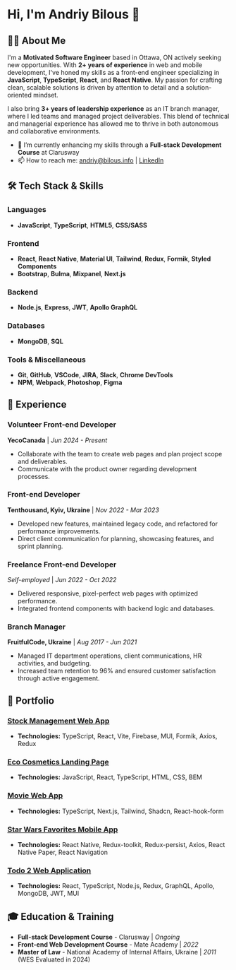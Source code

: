 # Hi, I'm Andriy Bilous 👋

## 👨‍💻 About Me
I'm a **Motivated Software Engineer** based in Ottawa, ON actively seeking new opportunities. With **2+ years of experience** in web and mobile development, I've honed my skills as a front-end engineer specializing in **JavaScript**, **TypeScript**, **React**, and **React Native**. My passion for crafting clean, scalable solutions is driven by attention to detail and a solution-oriented mindset.

I also bring **3+ years of leadership experience** as an IT branch manager, where I led teams and managed project deliverables. This blend of technical and managerial experience has allowed me to thrive in both autonomous and collaborative environments.

- 🌱 I’m currently enhancing my skills through a **Full-stack Development Course** at Clarusway
- 📫 How to reach me: [andriy@bilous.info](mailto:andriy@bilous.info) | [LinkedIn](https://www.linkedin.com/in/andriybilous)

## 🛠️ Tech Stack & Skills

### Languages
- **JavaScript**, **TypeScript**, **HTML5**, **CSS/SASS**

### Frontend
- **React**, **React Native**, **Material UI**, **Tailwind**, **Redux**, **Formik**, **Styled Components**
- **Bootstrap**, **Bulma**, **Mixpanel**, **Next.js**

### Backend
- **Node.js**, **Express**, **JWT**, **Apollo GraphQL**

### Databases
- **MongoDB**, **SQL**

### Tools & Miscellaneous
- **Git**, **GitHub**, **VSCode**, **JIRA**, **Slack**, **Chrome DevTools**
- **NPM**, **Webpack**, **Photoshop**, **Figma**

## 💼 Experience

### Volunteer Front-end Developer
**YecoCanada** | _Jun 2024 - Present_
- Collaborate with the team to create web pages and plan project scope and deliverables.
- Communicate with the product owner regarding development processes.

### Front-end Developer
**Tenthousand, Kyiv, Ukraine** | _Nov 2022 - Mar 2023_
- Developed new features, maintained legacy code, and refactored for performance improvements.
- Direct client communication for planning, showcasing features, and sprint planning.

### Freelance Front-end Developer
_Self-employed_ | _Jun 2022 - Oct 2022_
- Delivered responsive, pixel-perfect web pages with optimized performance.
- Integrated frontend components with backend logic and databases.

### Branch Manager
**FruitfulCode, Ukraine** | _Aug 2017 - Jun 2021_
- Managed IT department operations, client communications, HR activities, and budgeting.
- Increased team retention to 96% and ensured customer satisfaction through active engagement.

## 📂 Portfolio

### [Stock Management Web App](https://stock-management-b66a9o0ak-andriybs-projects.vercel.app/)
- **Technologies:** TypeScript, React, Vite, Firebase, MUI, Formik, Axios, Redux

### [Eco Cosmetics Landing Page](https://saperzp.github.io/Eco_cosmetics/)
- **Technologies:** JavaScript, React, TypeScript, HTML, CSS, BEM

### [Movie Web App](https://movie-app-next-git-main-andriybs-projects.vercel.app)
- **Technologies:** TypeScript, Next.js, Tailwind, Shadcn, React-hook-form

### [Star Wars Favorites Mobile App](https://github.com/SaperZP/Star-Wars-Favorites-Mobile-Application)
- **Technologies:** React Native, Redux-toolkit, Redux-persist, Axios, React Native Paper, React Navigation

### [Todo 2 Web Application](https://todo-2-9jhq.onrender.com/)
- **Technologies:** React, TypeScript, Node.js, Redux, GraphQL, Apollo, MongoDB, JWT, MUI

## 🎓 Education & Training
- **Full-stack Development Course** - Clarusway | _Ongoing_
- **Front-end Web Development Course** - Mate Academy | _2022_
- **Master of Law** - National Academy of Internal Affairs, Ukraine | _2011_ (WES Evaluated in 2024)
